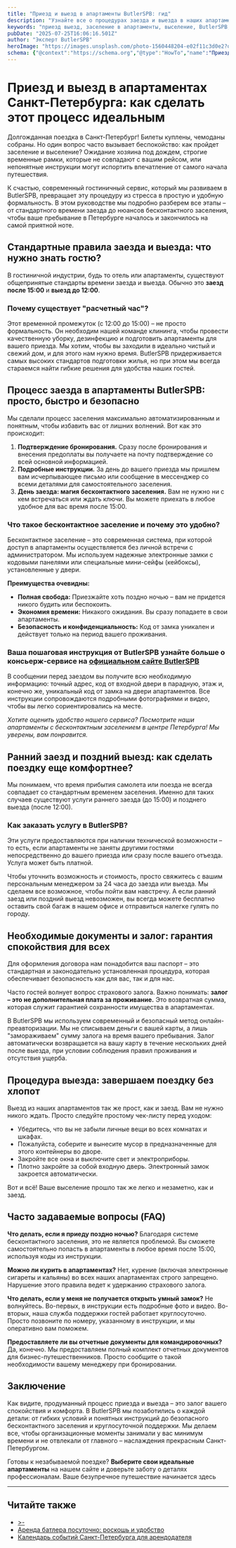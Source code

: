 ```yaml
---
title: "Приезд и выезд в апартаменты ButlerSPB: гид"
description: "Узнайте все о процедурах заезда и выезда в наших апартаментах. Мы расскажем, как проходит заселение, какие документы нужны и как сдать ключи при выезде."
keywords: "приезд выезд, заселение в апартаменты, выселение, ButlerSPB, правила проживания, бесконтактное заселение"
pubDate: "2025-07-25T16:06:16.501Z"
author: "Эксперт ButlerSPB"
heroImage: "https://images.unsplash.com/photo-1560448204-e02f11c3d0e2?q=80&w=2070&auto=format&fit=crop"
schema: {"@context":"https://schema.org","@type":"HowTo","name":"Приезд и выезд в апартаменты ButlerSPB: гид","description":"Узнайте все о процедурах заезда и выезда в наших апартаментах. Мы расскажем, как проходит заселение, какие документы нужны и как сдать ключи при выезде.","image":{"@type":"ImageObject","url":"https://images.unsplash.com/photo-1560448204-e02f11c3d0e2?q=80&w=2070&auto=format&fit=crop"},"aggregateRating":{"@type":"AggregateRating","ratingValue":"4.9","reviewCount":777,"bestRating":"5","worstRating":"1"},"publisher":{"@type":"Organization","name":"Блог ButlerSPB","logo":{"@type":"ImageObject","url":"https://butlerspb-blog.netlify.app/favicon.ico"}},"mainEntityOfPage":{"@type":"WebPage","@id":"https://butlerspb-blog.netlify.app/blog/priezd-vyezd/"}}
---
```

# Приезд и выезд в апартаментах Санкт-Петербурга: как сделать этот процесс идеальным

Долгожданная поездка в Санкт-Петербург! Билеты куплены, чемоданы собраны. Но один вопрос часто вызывает беспокойство: как пройдет заселение и выселение? Ожидание хозяина под дождем, строгие временные рамки, которые не совпадают с вашим рейсом, или непонятные инструкции могут испортить впечатление от самого начала путешествия.

К счастью, современный гостиничный сервис, который мы развиваем в ButlerSPB, превращает эту процедуру из стресса в простую и удобную формальность. В этом руководстве мы подробно разберем все этапы – от стандартного времени заезда до нюансов бесконтактного заселения, чтобы ваше пребывание в Петербурге началось и закончилось на самой приятной ноте.

## Стандартные правила заезда и выезда: что нужно знать гостю?

В гостиничной индустрии, будь то отель или апартаменты, существуют общепринятые стандарты времени заезда и выезда. Обычно это **заезд после 15:00** и **выезд до 12:00**.

### Почему существует "расчетный час"?

Этот временной промежуток (с 12:00 до 15:00) – не просто формальность. Он необходим нашей команде клининга, чтобы провести качественную уборку, дезинфекцию и подготовить апартаменты для вашего приезда. Мы хотим, чтобы вы заходили в идеально чистый и свежий дом, и для этого нам нужно время. ButlerSPB придерживается самых высоких стандартов подготовки жилья, но при этом мы всегда стараемся найти гибкие решения для удобства наших гостей.

## Процесс заезда в апартаменты ButlerSPB: просто, быстро и безопасно

Мы сделали процесс заселения максимально автоматизированным и понятным, чтобы избавить вас от лишних волнений. Вот как это происходит:

1.  **Подтверждение бронирования.** Сразу после бронирования и внесения предоплаты вы получаете на почту подтверждение со всей основной информацией.
2.  **Подробные инструкции.** За день до вашего приезда мы пришлем вам исчерпывающее письмо или сообщение в мессенджер со всеми деталями для самостоятельного заселения.
3.  **День заезда: магия бесконтактного заселения.** Вам не нужно ни с кем встречаться или ждать ключи. Вы можете приехать в любое удобное для вас время после 15:00.

### Что такое бесконтактное заселение и почему это удобно?

Бесконтактное заселение – это современная система, при которой доступ в апартаменты осуществляется без личной встречи с администратором. Мы используем надежные электронные замки с кодовыми панелями или специальные мини-сейфы (кейбоксы), установленные у двери.

**Преимущества очевидны:**

*   **Полная свобода:** Приезжайте хоть поздно ночью – вам не придется никого будить или беспокоить.
*   **Экономия времени:** Никакого ожидания. Вы сразу попадаете в свои апартаменты.
*   **Безопасность и конфиденциальность:** Код от замка уникален и действует только на период вашего проживания.

### Ваша пошаговая инструкция от ButlerSPB узнайте больше о консьерж-сервисе на <a href="https://butlerspb.ru/svyazatsya-s-konserzh-servisom" target="_blank" rel="nofollow">официальном сайте ButlerSPB</a>

В сообщении перед заездом вы получите всю необходимую информацию: точный адрес, код от входной двери в парадную, этаж и, конечно же, уникальный код от замка на двери апартаментов. Все инструкции сопровождаются подробными фотографиями и видео, чтобы вы легко сориентировались на месте.

*Хотите оценить удобство нашего сервиса? Посмотрите наши апартаменты с бесконтактным заселением в центре Петербурга! Мы уверены, вам понравится.*

## Ранний заезд и поздний выезд: как сделать поездку еще комфортнее?

Мы понимаем, что время прибытия самолета или поезда не всегда совпадает со стандартным временем заселения. Именно для таких случаев существуют услуги раннего заезда (до 15:00) и позднего выезда (после 12:00).

### Как заказать услугу в ButlerSPB?

Эти услуги предоставляются при наличии технической возможности – то есть, если апартаменты не заняты другими гостями непосредственно до вашего приезда или сразу после вашего отъезда. Услуга может быть платной.

Чтобы уточнить возможность и стоимость, просто свяжитесь с вашим персональным менеджером за 24 часа до заезда или выезда. Мы сделаем все возможное, чтобы пойти вам навстречу. А если ранний заезд или поздний выезд невозможен, вы всегда можете бесплатно оставить свой багаж в нашем офисе и отправиться налегке гулять по городу.

## Необходимые документы и залог: гарантия спокойствия для всех

Для оформления договора нам понадобится ваш паспорт – это стандартная и законодательно установленная процедура, которая обеспечивает безопасность как для вас, так и для нас.

Часто гостей волнует вопрос страхового залога. Важно понимать: **залог – это не дополнительная плата за проживание.** Это возвратная сумма, которая служит гарантией сохранности имущества в апартаментах.

В ButlerSPB мы используем современный и безопасный метод онлайн-преавторизации. Мы не списываем деньги с вашей карты, а лишь "замораживаем" сумму залога на время вашего пребывания. Залог автоматически возвращается на вашу карту в течение нескольких дней после выезда, при условии соблюдения правил проживания и отсутствия ущерба.

## Процедура выезда: завершаем поездку без хлопот

Выезд из наших апартаментов так же прост, как и заезд. Вам не нужно никого ждать. Просто следуйте простому чек-листу перед уходом:

-   Убедитесь, что вы не забыли личные вещи во всех комнатах и шкафах.
-   Пожалуйста, соберите и вынесите мусор в предназначенные для этого контейнеры во дворе.
-   Закройте все окна и выключите свет и электроприборы.
-   Плотно закройте за собой входную дверь. Электронный замок закроется автоматически.

Вот и всё! Ваше выселение прошло так же легко и незаметно, как и заезд.

## Часто задаваемые вопросы (FAQ)

**Что делать, если я приеду поздно ночью?**
Благодаря системе бесконтактного заселения, это не является проблемой. Вы сможете самостоятельно попасть в апартаменты в любое время после 15:00, используя коды из инструкции.

**Можно ли курить в апартаментах?**
Нет, курение (включая электронные сигареты и кальяны) во всех наших апартаментах строго запрещено. Нарушение этого правила ведет к удержанию страхового залога.

**Что делать, если у меня не получается открыть умный замок?**
Не волнуйтесь. Во-первых, в инструкции есть подробные фото и видео. Во-вторых, наша служба поддержки гостей работает круглосуточно. Просто позвоните по номеру, указанному в инструкции, и мы оперативно вам поможем.

**Предоставляете ли вы отчетные документы для командировочных?**
Да, конечно. Мы предоставляем полный комплект отчетных документов для бизнес-путешественников. Просто сообщите о такой необходимости вашему менеджеру при бронировании.

## Заключение

Как видите, продуманный процесс приезда и выезда – это залог вашего спокойствия и комфорта. В ButlerSPB мы позаботились о каждой детали: от гибких условий и понятных инструкций до безопасного бесконтактного заселения и круглосуточной поддержки. Мы делаем все, чтобы организационные моменты занимали у вас минимум времени и не отвлекали от главного – наслаждения прекрасным Санкт-Петербургом.

Готовы к незабываемой поездке? **Выберите свои идеальные апартаменты** на нашем сайте и доверьте заботу о деталях профессионалам. Ваше безупречное путешествие начинается здесь

---

## Читайте также

*   [>-](/blog/zaselenie-gostey-bez-prisutstviya-hozyaina-u-metro-nevskiy-prospekt/)
*   [Аренда батлера посуточно: роскошь и удобство](/blog/batler-arenda-posutochno/)
*   [Календарь событий Санкт-Петербурга для арендодателя](/blog/kalendar-sobytiy-sankt-peterburga-dlya-arendodatelya/)

